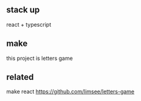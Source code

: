 ## stack up

react + typescript

## make

this project is letters game

## related

make react https://github.com/limsee/letters-game

